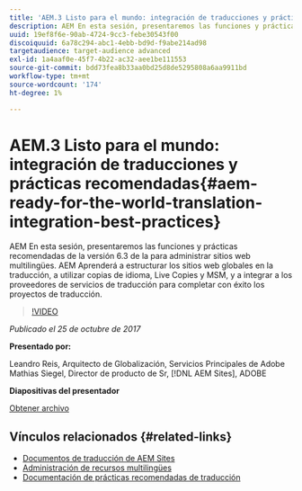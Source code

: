 ```yaml
---
title: 'AEM.3 Listo para el mundo: integración de traducciones y prácticas recomendadas'
description: AEM En esta sesión, presentaremos las funciones y prácticas recomendadas de la versión 6.3 de la para administrar sitios web multilingües. AEM Aprenderá a estructurar los sitios web globales en la traducción, a utilizar copias de idioma, Live Copies y MSM, y a integrar a los proveedores de servicios de traducción para completar con éxito los proyectos de traducción.
uuid: 19ef8f6e-90ab-4724-9cc3-febe30543f00
discoiquuid: 6a78c294-abc1-4ebb-bd9d-f9abe214ad98
targetaudience: target-audience advanced
exl-id: 1a4aaf0e-45f7-4b22-ac32-aee1be111553
source-git-commit: bdd73fea8b33aa0bd25d8de5295808a6aa9911bd
workflow-type: tm+mt
source-wordcount: '174'
ht-degree: 1%

---
```


# AEM.3 Listo para el mundo: integración de traducciones y prácticas recomendadas{#aem-ready-for-the-world-translation-integration-best-practices}

AEM En esta sesión, presentaremos las funciones y prácticas recomendadas de la versión 6.3 de la para administrar sitios web multilingües. AEM Aprenderá a estructurar los sitios web globales en la traducción, a utilizar copias de idioma, Live Copies y MSM, y a integrar a los proveedores de servicios de traducción para completar con éxito los proyectos de traducción.

>[!VIDEO](https://video.tv.adobe.com/v/21532/?quality=9)

*Publicado el 25 de octubre de 2017*

**Presentado por:**

Leandro Reis, Arquitecto de Globalización, Servicios Principales de Adobe\
Mathias Siegel, Director de producto de Sr, [!DNL AEM Sites], ADOBE

**Diapositivas del presentador**

[Obtener archivo](assets/immerse-2017-translationpresentation-rev1.pdf)

## Vínculos relacionados {#related-links}

* [Documentos de traducción de AEM Sites](https://docs.adobe.com/docs/en/aem/6-3/administer/sites/translation.html)
* [Administración de recursos multilingües](https://docs.adobe.com/docs/en/aem/6-3/author/assets/managing-assets-touch-ui/multilingual-assets.html)
* [Documentación de prácticas recomendadas de traducción](https://docs.adobe.com/docs/en/aem/6-3/administer/sites/translation/tc-bp.html)
